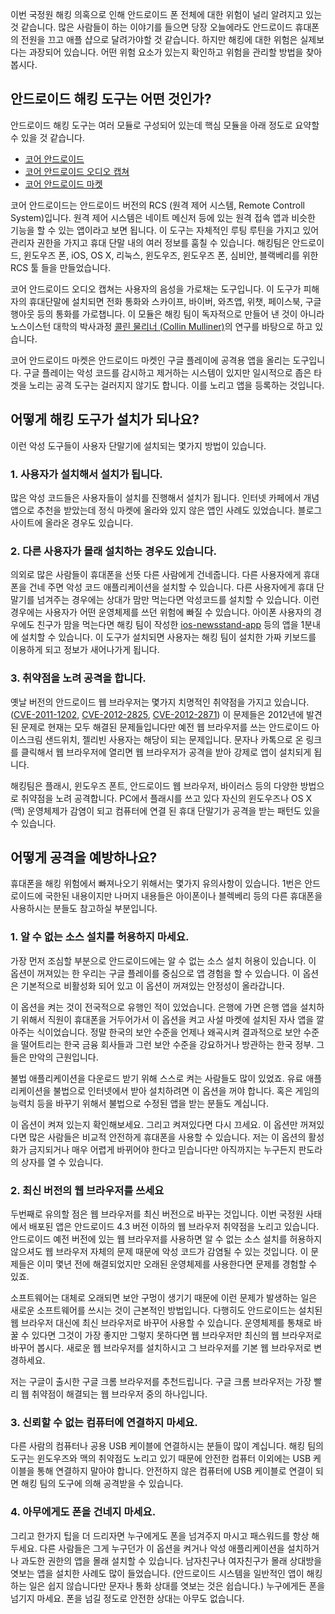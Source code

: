 이번 국정원 해킹 의혹으로 인해 안드로이드 폰 전체에 대한 위험이 널리 알려지고 있는 것 같습니다. 많은
사람들이 하는 이야기를 들으면 당장 오늘에라도 안드로이드 휴대폰의 전원을 끄고 애플 샵으로 달려가야할 것
같습니다. 하지만 해킹에 대한 위험은 실제보다는 과장되어 있습니다. 어떤 위험 요소가 있는지 확인하고 위험을
관리할 방법을 찾아봅시다.

## 안드로이드 해킹 도구는 어떤 것인가?

안드로이드 해킹 도구는 여러 모듈로 구성되어 있는데 핵심 모듈을 아래 정도로 요약할 수 있을 것 같습니다.

 * [코어 안드로이드](https://github.com/hackedteam/core-android)
 * [코어 안드로이드 오디오 캡쳐](https://github.com/hackedteam/core-android-audiocapture)
 * [코어 안드로이드 마켓](https://github.com/hackedteam/core-android-market)

코어 안드로이드는 안드로이드 버전의 RCS (원격 제어 시스템, Remote Controll System)입니다. 원격
제어 시스템은 네이트 메신저 등에 있는 원격 접속 앱과 비슷한 기능을 할 수 있는 앱이라고 보면 됩니다. 이
도구는 자체적인 루팅 루틴을 가지고 있어 관리자 권한을 가지고 휴대 단말 내의 여러 정보를 훔칠 수 있습니다.
해킹팀은 안드로이드, 윈도우즈 폰, iOS, OS X, 리눅스, 윈도우즈, 윈도우즈 폰, 심비안, 블랙베리를 위한
RCS 툴 들을 만들었습니다.

코어 안드로이드 오디오 캡쳐는 사용자의 음성을 가로채는 도구입니다. 이 도구가 피해자의 휴대단말에 설치되면
전화 통화와 스카이프, 바이버, 와츠앱, 위챗, 페이스북, 구글 행아웃 등의 통화를 가로챕니다. 이 모듈은
해킹 팀이 독자적으로 만들어 낸 것이 아니라 노스이스턴 대학의 박사과정 [콜린 물리너 (Collin Mulliner)](https://scholar.google.com/citations?hl=en&user=c6qOjAYAAAAJ)의 연구를
바탕으로 하고 있습니다.

코어 안드로이드 마켓은 안드로이드 마켓인 구글 플레이에 공격용 앱을 올리는 도구입니다. 구글 플레이는 악성
코드를 감시하고 제거하는 시스템이 있지만 일시적으로 좁은 타겟을 노리는 공격 도구는 걸러지지 않기도 합니다.
이를 노리고 앱을 등록하는 것입니다.

## 어떻게 해킹 도구가 설치가 되나요?

이런 악성 도구들이 사용자 단말기에 설치되는 몇가지 방법이 있습니다.

### 1. 사용자가 설치해서 설치가 됩니다.

많은 악성 코드들은 사용자들이 설치를 진행해서 설치가 됩니다. 인터넷 카페에서 개념 앱으로 추천을 받았는데
정식 마켓에 올라와 있지 않은 앱인 사례도 있었습니다. 블로그 사이트에 올라온 경우도 있습니다.

### 2. 다른 사용자가 몰래 설치하는 경우도 있습니다.

의외로 많은 사람들이 휴대폰을 선뜻 다른 사람에게 건네줍니다. 다른 사용자에게 휴대폰을 건네 주면 악성 코드
애플리케이션을 설치할 수 있습니다. 다른 사용자에게 휴대 단말기를 넘겨주는 경우에는 상대가 맘만 먹는다면
악성코드를 설치할 수 있습니다. 이런 경우에는 사용자가 어떤 운영체제를 쓰던 위험에 빠질 수 있습니다.
아이폰 사용자의 경우에도 친구가 맘을 먹는다면 해킹 팀이 작성한 [ios-newsstand-app](https://github.com/hackedteam/core-ios/tree/master/ios-newsstand-app)
등의 앱을 1분내에 설치할 수 있습니다. 이 도구가 설치되면 사용자는 해킹 팀이 설치한 가짜 키보드를
이용하게 되고 정보가 새어나가게 됩니다.

### 3. 취약점을 노려 공격을 합니다.

옛날 버전의 안드로이드 웹 브라우저는 몇가지 치명적인 취약점을 가지고 있습니다. ([CVE-2011-1202](https://code.google.com/p/chromium/issues/detail?id=73716), [CVE-2012-2825](https://code.google.com/p/chromium/issues/detail?id=127417), [CVE-2012-2871](https://code.google.com/p/chromium/issues/detail?id=138673))
이 문제들은 2012년에 발견된 문제로 현재는 모두 해결된 문제들입니다만 예전 웹 브라우저를 쓰는 안드로이드
아이스크림 샌드위치, 젤리빈 사용자는 해당이 되는 문제입니다. 문자나 카톡으로 온 링크를 클릭해서 웹
브라우저에 열리면 웹 브라우저가 공격을 받아 강제로 앱이 설치되게 됩니다.

해킹팀은 플래시, 윈도우즈 폰트, 안드로이드 웹 브라우저, 바이러스 등의 다양한 방법으로 취약점을 노려
공격합니다. PC에서 플래시를 쓰고 있다 자신의 윈도우즈나 OS X (맥) 운영체제가 감염이 되고 컴퓨터에 연결
된 휴대 단말기가 공격을 받는 패턴도 있을 수 있습니다.

## 어떻게 공격을 예방하나요?

휴대폰을 해킹 위험에서 빠져나오기 위해서는 몇가지 유의사항이 있습니다. 1번은 안드로이드에 국한된
내용이지만 나머지 내용들은 아이폰이나 블렉베리 등의 다른 휴대폰을 사용하시는 분들도 참고하실 부분입니다.

### 1. 알 수 없는 소스 설치를 허용하지 마세요.

가장 먼저 조심할 부분으로 안드로이드에는 알 수 없는 소스 설치 허용이 있습니다. 이 옵션이 꺼져있는 한
우리는 구글 플레이를 중심으로 앱 경험을 할 수 있습니다. 이 옵션은 기본적으로 비활성화 되어 있고 이
옵션이 꺼져있는 안정성이 올라갑니다.

이 옵션을 켜는 것이 전국적으로 유행인 적이 있었습니다. 은행에 가면 은행 앱을 설치하기 위해서 직원이
휴대폰을 거두어가서 이 옵션을 켜고 사설 마켓에 설치된 자사 앱을 깔아주는 식이었습니다. 정말 한국의 보안
수준을 언제나 왜곡시켜 결과적으로 보안 수준을 떨어트리는 한국 금융 회사들과 그런 보안 수준을 강요하거나
방관하는 한국 정부. 그들은 만악의 근원입니다.

불법 애플리케이션을 다운로드 받기 위해 스스로 켜는 사람들도 많이 있었죠. 유료 애플리케이션을 불법으로
인터넷에서 받아 설치하려면 이 옵션을 꺼야 합니다. 혹은 게임의 능력치 등을 바꾸기 위해서 불법으로 수정된
앱을 받는 분들도 계십니다.

이 옵션이 켜져 있는지 확인해보세요. 그리고 켜져있다면 다시 끄세요. 이 옵션만 꺼져있다면 많은 사람들은
비교적 안전하게 휴대폰을 사용할 수 있습니다. 저는 이 옵션의 활성화가 금지되거나 매우 어렵게 바뀌어야
한다고 믿습니다만 아직까지는 누구든지 판도라의 상자를 열 수 있습니다.

### 2. 최신 버전의 웹 브라우저를 쓰세요

두번째로 유의할 점은 웹 브라우저를 최신 버전으로 바꾸는 것입니다. 이번 국정원 사태에서 배포된 앱은
안드로이드 4.3 버전 이하의 웹 브라우저 취약점을 노리고 있습니다. 안드로이드 예전 버전에 있는 웹
브라우저를 사용하면 알 수 없는 소스 설치를 허용하지 않으셔도 웹 브라우저 자체의 문제 때문에 악성 코드가
감염될 수 있는 것입니다. 이 문제들은 이미 몇년 전에 해결되었지만 오래된 운영체제를 사용한다면 문제를
경험할 수 있죠.

소프트웨어는 대체로 오래되면 보안 구멍이 생기기 때문에 이런 문제가 발생하는 일은 새로운 소프트웨어를
쓰시는 것이 근본적인 방법입니다. 다행히도 안드로이드는 설치된 웹 브라우저 대신에 최신 브라우저로 바꾸어
사용할 수 있습니다. 운영체제를 통채로 바꿀 수 있다면 그것이 가장 좋지만 그렇지 못하다면 웹 브라우저만
최신의 웹 브라우저로 바꾸어 봅시다. 새로운 웹 브라우저를 설치하시고 그 브라우저를 기본 웹 브라우저로
변경하세요.

저는 구글이 출시한 구글 크롬 브라우저를 추천드립니다. 구글 크롬 브라우저는 가장 빨리 웹 취약점이 해결되는
웹 브라우저 중의 하나입니다.

### 3. 신뢰할 수 없는 컴퓨터에 연결하지 마세요.

다른 사람의 컴퓨터나 공용 USB 케이블에 연결하시는 분들이 많이 계십니다. 해킹 팀의 도구는 윈도우즈와
맥의 취약점도 노리고 있기 때문에 안전한 컴퓨터 이외에는 USB 케이블을 통해 연결하지 말아야 합니다.
안전하지 않은 컴퓨터에 USB 케이블로 연결이 되면 해킹 팀의 도구에 의해 공격받을 수 있습니다.

### 4. 아무에게도 폰을 건네지 마세요.

그리고 한가지 팁을 더 드리자면 누구에게도 폰을 넘겨주지 마시고 패스워드를 항상 해두세요. 다른 사람들은
그게 누구던가 이 옵션을 켜거나 악성 애플리케이션을 설치하거나 과도한 권한의 앱을 몰래 설치할 수 있습니다.
남자친구나 여자친구가 몰래 상대방을 엿보는 앱을 설치한 사례도 많이 들었습니다. (안드로이드 시스템을
일반적인 앱이 해킹하는 일은 쉽지 않습니다만 문자나 통화 상대를 엿보는 것은 쉽습니다.) 누구에게든 폰을
넘기지 마세요. 폰을 넘길 정도로 안전한 상대는 아무도 없습니다.
